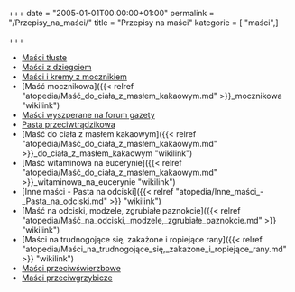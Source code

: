+++
date = "2005-01-01T00:00:00+01:00"
permalink = "/Przepisy_na_maści/"
title = "Przepisy na maści"
kategorie = [ "maści",]

+++

-   [Maści tłuste](/atopedia/Maści_tłuste "wikilink")
-   [Maści z dziegciem](/atopedia/Maści_z_dziegciem "wikilink")
-   [Maści i kremy z mocznikiem](/atopedia/Maści_i_kremy_z_mocznikiem "wikilink")
-   [Maść mocznikowa]({{< relref "atopedia/Maść_do_ciała_z_masłem_kakaowym.md" >}}_mocznikowa "wikilink")
-   [Maści wyszperane na forum gazety](/atopedia/Maści_wyszperane_na_forum_gazety "wikilink")
-   [Pasta przeciwtrądzikowa](/atopedia/Pasta_przeciwtrądzikowa "wikilink")
-   [Maść do ciała z masłem kakaowym]({{< relref "atopedia/Maść_do_ciała_z_masłem_kakaowym.md" >}}_do_ciała_z_masłem_kakaowym "wikilink")
-   [Maść witaminowa na eucerynie]({{< relref "atopedia/Maść_do_ciała_z_masłem_kakaowym.md" >}}_witaminowa_na_eucerynie "wikilink")
-   [Inne maści - Pasta na odciski]({{< relref "atopedia/Inne_maści_-_Pasta_na_odciski.md" >}} "wikilink")
-   [Maść na odciski, modzele, zgrubiałe paznokcie]({{< relref "atopedia/Maść_na_odciski,_modzele,_zgrubiałe_paznokcie.md" >}} "wikilink")
-   [Maści na trudnogojące się, zakażone i ropiejące rany]({{< relref "atopedia/Maści_na_trudnogojące_się,_zakażone_i_ropiejące_rany.md" >}} "wikilink")
-   [Maści przeciwświerzbowe](/atopedia/Maści_przeciwświerzbowe "wikilink")
-   [Maści przeciwgrzybicze](/atopedia/Maści_przeciwgrzybicze "wikilink")
